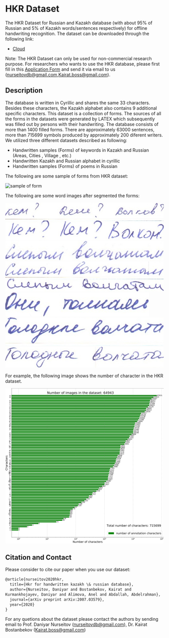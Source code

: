 # HKR Dataset
The HKR Dataset for Russian and Kazakh database (with about 95% of Russian and 5% of
Kazakh words/sentences respectively) for offline handwriting recognition.
The dataset can be downloaded through the following link:

- [Cloud](https://cloud.mail.ru/public/25xw/2YPdtaFAF/)  

Note: The HKR Dataset can only be used for non-commercial research purpose. 
For researchers who wants to use the HKR database, please first fill
in this [Application Form](Application_Form/Application_Form_for_HKR.doc) 
and send it via email to us ([nurseitovdb@gmail.com](mailto:nurseitovdb@gmail.com),[Kairat.boss@gmail.com](mailto:Kairat.boss@gmail.com)). 

## Description
The database is written in Cyrillic and shares the same 33 characters. Besides these characters, the Kazakh alphabet also contains 9 additional
specific characters. This dataset is a collection of forms. The sources of all the forms in the datasets were generated by LATEX which subsequently was filled out by
persons with their handwriting. The database consists of more than 1400 filled forms. There are approximately 63000 sentences, more than 715699 symbols produced by approximately 200 diferent writers.
We utilized three different datasets described as following:
* Handwritten samples (Forms) of keywords in Kazakh and Russian (Areas, Cities , Village , etc.)
* Handwritten Kazakh and Russian alphabet in cyrillic
* Handwritten samples (Forms) of poems in Russian

The following are some sample of forms from HKR dataset:

![sample of form](images/sample1.png)

The following are some word images after segmented the forms:

![](images/0_9_16.jpg)
![word1](images/0_9_623.jpg)
![word2](images/0_10_23.jpg)
![word3](images/0_10_30.jpg)
![word4](images/0_10_615_.jpg)
![word5](images/0_11_55.jpg)
![word6](images/0_13_55.jpg)
![word7](images/0_13_614.jpg)


For example, the following image shows the number of character in the HKR dataset.

![distribution](images/sample2.png)

## Citation and Contact
Please consider to cite our paper when you use our dataset:
```
@article{nurseitov2020hkr,
  title={Hkr for handwritten kazakh \& russian database},
  author={Nurseitov, Daniyar and Bostanbekov, Kairat and Kurmankhojayev, Daniyar and Alimova, Anel and Abdallah, Abdelrahman},
  journal={arXiv preprint arXiv:2007.03579},
  year={2020}
}
```
For any quetions about the dataset please contact the authors by sending email to Prof. Daniyar Nurseitov
([nurseitovdb@gmail.com](mailto:nurseitovdb@gmail.com)), Dr. Kairat Bostanbekov
([Kairat.boss@gmail.com](mailto:Kairat.boss@gmail.com)) 






